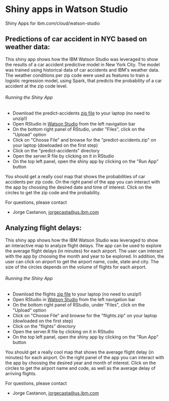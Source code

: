 # Shiny apps in Watson Studio

Shiny Apps for ibm.com/cloud/watson-studio

## Predictions of car accident in NYC based on weather data:

This shiny app shows how the IBM Watson Studio was leveraged to show the results of a car accident predictive model in New York City. The model was trained using historical data of car accidents and IBM's weather data. The weather conditions per zip code were used as features to train a logistic regression model, using Spark, that predicts the probability of a car accident at the zip code level. 

###### Running the Shiny App
- Download the predict-accidents [zip file](https://github.com/IBMDataScience/watson-studio-shiny-apps/blob/master/predict-accidents.zip) to your laptop (no need to unzip!)
- Open RStudio in [Watson Studio](https://www.ibm.com/cloud/watson-studio) from the left navigation bar 
- On the bottom right panel of RStudio, under "Files", click on the "Upload" option
- Click on "Choose File" and browse for the "predict-accidents.zip" on your laptop (dowloaded on the first step)
- Click on the "predict-accidents" directory
- Open the server.R file by clicking on it in RStudio
- On the top left panel, open the shiny app by clicking on the "Run App" button

You should get a really cool map that shows the probabilities of car accidents per zip code. On the right panel of the app you can interact with the app by choosing the desired date and time of interest. Click on the circles to get the zip code and the probability.

For questions, please contact 
- Jorge Castanon, jorgecasta@us.ibm.com

## Analyzing flight delays:

This shiny app shows how the IBM Watson Studio was leveraged to show an interactive map to analyze flight delays. The app can be used to explore the average flight delays (in minutes) for each airport. The user can interact with the app by choosing the month and year to be explored. In addition, the user can click on airport to get the airport name, code, state and city. The size of the circles depends on the volume of flights for each airport. 


###### Running the Shiny App
- Download the flights [zip file](https://github.com/IBMDataScience/watson-studio-shiny-apps/blob/master/flights.zip) to your laptop (no need to unzip!)
- Open RStudio in [Watson Studio](https://www.ibm.com/cloud/watson-studio) from the left navigation bar 
- On the bottom right panel of RStudio, under "Files", click on the "Upload" option
- Click on "Choose File" and browse for the "flights.zip" on your laptop (dowloaded on the first step)
- Click on the "flights" directory
- Open the server.R file by clicking on it in RStudio
- On the top left panel, open the shiny app by clicking on the "Run App" button

You should get a really cool map that shows the average flight delay (in minutes) for each airport. On the right panel of the app you can interact with the app by choosing the desired year and month of interest. Click on the circles to get the airport name and code, as well as the average delay of arriving flights.

For questions, please contact 
- Jorge Castanon, jorgecasta@us.ibm.com


